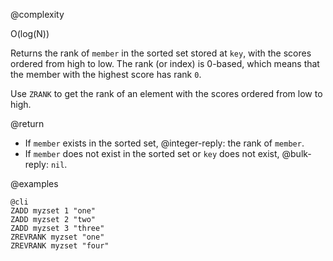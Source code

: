 @complexity

O(log(N))


Returns the rank of `member` in the sorted set stored at `key`, with the scores
ordered from high to low. The rank (or index) is 0-based, which means that the
member with the highest score has rank `0`.

Use `ZRANK` to get the rank of an element with the scores ordered from low to
high.

@return

* If `member` exists in the sorted set, @integer-reply: the rank of `member`.
* If `member` does not exist in the sorted set or `key` does not exist,
@bulk-reply: `nil`.

@examples

    @cli
    ZADD myzset 1 "one"
    ZADD myzset 2 "two"
    ZADD myzset 3 "three"
    ZREVRANK myzset "one"
    ZREVRANK myzset "four"

